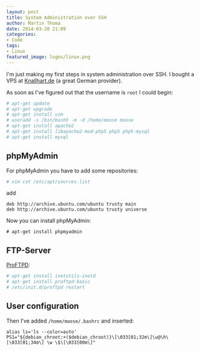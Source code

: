 ```yaml
---
layout: post
title: System Administration over SSH
author: Martin Thoma
date: 2014-03-20 21:09
categories:
- Code
tags:
- Linux
featured_image: logos/linux.png
---
```


I'm just making my first steps in system administration over SSH. I bought a
VPS at [Knallhart.de](http://knallhart.de/) (a great German provider).

As soon as I've figured out that the username is `root` I could begin:

```bash
# apt-get update
# apt-get upgrade
# apt-get install vim
# useradd -s /bin/bashh -m -d /home/moose moose
# apt-get install apache2
# apt-get install libapache2-mod-php5 php5 php5-mysql
# apt-get install mysql
```

## phpMyAdmin

For phpMyAdmin you have to add some repositories:

```bash
# vim cat /etc/apt/sources.list
```

add

```text
deb http://archive.ubuntu.com/ubuntu trusty main
deb http://archive.ubuntu.com/ubuntu trusty universe
```

Now you can install phpMyAdmin:

```
# apt-get install phpmyadmin
```

## FTP-Server

[ProFTPD](http://wiki.ubuntuusers.de/ProFTPD):

```bash
# apt-get install inetutils-inetd
# apt-get install proftpd-basic
# /etc/init.d/proftpd restart
```

## User configuration

Then I've added `/home/moose/.bashrc` and inserted:

```text
alias ls='ls --color=auto'
PS1="${debian_chroot:+($debian_chroot)}\[\033[01;32m\]\u@\h\[\033[01;34m\] \w \$\[\033[00m\]"
```
